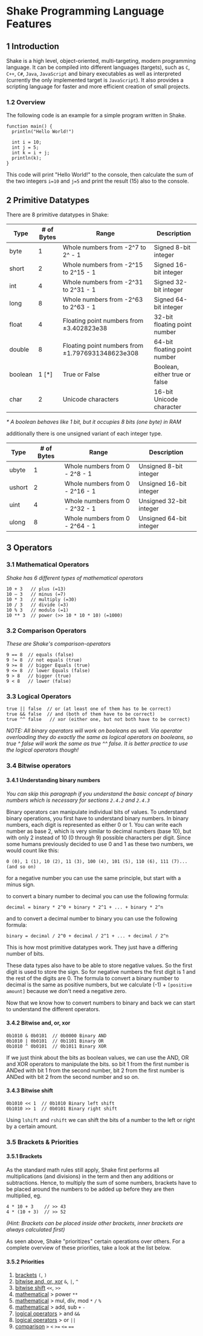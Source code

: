 # Shake Programming Language Features

## 1 Introduction

Shake is a high level, object-oriented, multi-targeting, modern programming
language. It can be compiled into different languages (targets), such as `C`,
`C++`, `C#`, `Java`, `JavaScript` and binary executables as well as interpreted
(currently the only implemented target is `JavaScript`).
It also provides a scripting language for faster and more efficient creation
of small projects.

### 1.2 Overview

The following code is an example for a simple program written in Shake.

```shake
function main() {
  println("Hello World!")

  int i = 10;
  int j = 5;
  int k = i + j;
  println(k);
}
```

This code will print "Hello World!" to the console, then calculate the sum
of the two integers `i=10` and `j=5` and print the result (15) also to the
console.

<!-- It already contains many features we will learn in the next chapters. -->

## 2 Primitive Datatypes

There are 8 primitive datatypes in Shake:

| Type    | # of Bytes | Range                                            | Description                   |
| ------- | ---------- | ------------------------------------------------ | ----------------------------- |
| byte    | 1          | Whole numbers from -2^7 to 2^ - 1                | Signed 8-bit integer          |
| short   | 2          | Whole numbers from -2^15 to 2^15 - 1             | Signed 16-bit integer         |
| int     | 4          | Whole numbers from -2^31 to 2^31 - 1             | Signed 32-bit integer         |
| long    | 8          | Whole numbers from -2^63 to 2^63 - 1             | Signed 64-bit integer         |
| float   | 4          | Floating point numbers from ±3.402823e38         | 32-bit floating point number  |
| double  | 8          | Floating point numbers from ±1.7976931348623e308 | 64-bit floating point number  |
| boolean | 1 [*]      | True or False                                    | Boolean, either true or false |
| char    | 2          | Unicode characters                               | 16-bit Unicode character      |

_\* A boolean behaves like 1 bit, but it occupies 8 bits (one byte) in RAM_

additionally there is one unsigned variant of each integer type.

| Type   | # of Bytes | Range                           | Description             |
| ------ | ---------- | ------------------------------- | ----------------------- |
| ubyte  | 1          | Whole numbers from 0 - 2^8 - 1  | Unsigned 8-bit integer  |
| ushort | 2          | Whole numbers from 0 - 2^16 - 1 | Unsigned 16-bit integer |
| uint   | 4          | Whole numbers from 0 - 2^32 - 1 | Unsigned 32-bit integer |
| ulong  | 8          | Whole numbers from 0 - 2^64 - 1 | Unsigned 64-bit integer |

## 3 Operators

### 3.1 Mathematical Operators

_Shake has 6 different types of mathematical operators_

```shake
10 + 3   // plus (=13)
10 – 3   // minus (=7)
10 * 3   // multiply (=30)
10 / 3   // divide (=3)
10 % 3   // modulo (=1)
10 ** 3  // power (>> 10 * 10 * 10) (=1000)
```

### 3.2 Comparison Operators

_These are Shake's comparison-operators_

```shake
9 == 8  // equals (false)
9 != 8  // not equals (true)
9 >= 8  // bigger Equals (true)
9 <= 8  // lower Equals (false)
9 > 8   // bigger (true)
9 < 8   // lower (false)
```

### 3.3 Logical Operators

```shake
true || false  // or (at least one of them has to be correct)
true && false  // and (both of them have to be correct)
true ^^ false   // xor (either one, but not both have to be correct)
```

_NOTE: All binary operators will work on booleans as well. Via operator overloading they do exactly the same as logical operators on booleans, so true ^ false will work the same as true ^^ false. It is better practice to use the logical operators though!_

### 3.4 Bitwise operators

#### 3.4.1 Understanding binary numbers

_You can skip this paragraph if you understand the basic concept of binary numbers
which is necessary for sections `2.4.2` and `2.4.3`_

Binary operators can manipulate individual bits of values.
To understand binary operations, you first have to understand binary numbers.
In binary numbers, each digit is represented as either 0 or 1. You can write each number
as base 2, which is very similar to decimal numbers (base 10), but with only 2 instead of 10 (0 through 9) possible characters per digit. Since some humans previously decided to use 0 and 1 as these two numbers, we would count like this:

```text
0 (0), 1 (1), 10 (2), 11 (3), 100 (4), 101 (5), 110 (6), 111 (7)... (and so on)
```

for a negative number you can use the same principle, but start with a minus sign.

to convert a binary number to decimal you can use the following formula:

```text
decimal = binary * 2^0 + binary * 2^1 + ... + binary * 2^n
```

and to convert a decimal number to binary you can use the following formula:

```text
binary = decimal / 2^0 + decimal / 2^1 + ... + decimal / 2^n
```

This is how most primitive datatypes work. They just have a differing number of bits.

These data types also have to be able to store negative values. So the first digit is used to store the sign.
So for negative numbers the first digit is 1 and the rest of the digits are 0.
The formula to convert a binary number to decimal is the same as positive numbers, but we calculate (-1) + `[positive amount]` because we don't need a negative zero.

Now that we know how to convert numbers to binary and back we can start to understand the different operators.

#### 3.4.2 Bitwise and, or, xor

```shake
0b1010 & 0b0101  // 0b0000 Binary AND
0b1010 | 0b0101  // 0b1101 Binary OR
0b1010 ^ 0b0101  // 0b1011 Binary XOR
```

If we just think about the bits as boolean values, we can use the AND, OR and XOR operators to manipulate the bits.
so bit 1 from the first number is ANDed with bit 1 from the second number, bit 2 from the first number is ANDed with bit 2 from the second number and so on.

#### 3.4.3 Bitwise shift

```shake
0b1010 << 1  // 0b1010 Binary left shift
0b1010 >> 1  // 0b0101 Binary right shift
```

Using `lshift` and `rshift` we can shift the bits of a number to the left or right by a certain amount.

### 3.5 Brackets & Priorities

#### 3.5.1 Brackets

As the standard math rules still apply, Shake first performs all multiplications (and divisions) in the term and then any additions or subtractions.
Hence, to multiply the sum of some numbers, brackets have to be placed around the numbers to be added up before they are then multiplied, eg.

```shake
4 * 10 + 3    // >> 43
4 * (10 + 3)  // >> 52
```

_(Hint: Brackets can be placed inside other brackets, inner brackets are always calculated first)_

As seen above, Shake "prioritizes" certain operations over others. For a complete overview of these priorities, take a look at the list below.

#### 3.5.2 Priorities

1. [brackets](#2.5.1-Brackets) `(`, `)`
2. [bitwise and, or, xor](#2.4.2-Bitwise-and-or-xor) `&`, `|`, `^`
3. [bitwise shift](#2.4.3-Bitwise-shift) `<<`, `>>`
4. [mathematical](#2.1-Mathematical-operators) \> power `**`
5. [mathematical](#2.1-Mathematical-operators) \> mul, div, mod `*` `/` `%`
6. [mathematical](#2.1-Mathematical-operators) \> add, sub `+` `-`
7. [logical operators](#2.3-Logical-Operators) \> and `&&`
8. [logical operators](#2.3-Logical-Operators) \> or `||`
9. [comparison](#2.2-Comparison-Operators) `>` `<` `>=` `<=` `==`
